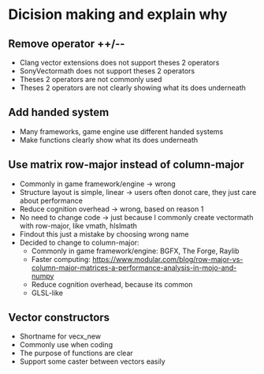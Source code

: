 # Dicision making and explain why

## Remove operator ++/--
- Clang vector extensions does not support theses 2 operators
- SonyVectormath does not support theses 2 operators
- Theses 2 operators are not commonly used
- Theses 2 operators are not clearly showing what its does underneath

## Add handed system
- Many frameworks, game engine use different handed systems
- Make functions clearly show what its does underneath

## Use matrix row-major instead of column-major
- Commonly in game framework/engine -> wrong
- Structure layout is simple, linear -> users often donot care, they just care about performance
- Reduce cognition overhead -> wrong, based on reason 1
- No need to change code -> just because I commonly create vectormath with row-major, like vmath, hlslmath
- Findout this just a mistake by choosing wrong name
- Decided to change to column-major:
    - Commonly in game framework/engine: BGFX, The Forge, Raylib
    - Faster computing: https://www.modular.com/blog/row-major-vs-column-major-matrices-a-performance-analysis-in-mojo-and-numpy
    - Reduce cognition overhead, because its common
    - GLSL-like

## Vector constructors
- Shortname for vecx_new
- Commonly use when coding
- The purpose of functions are clear
- Support some caster between vectors easily